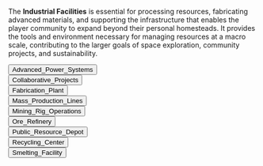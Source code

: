 The **Industrial Facilities** is essential for processing resources, fabricating advanced materials, and supporting the infrastructure that enables the player community to expand beyond their personal homesteads. It provides the tools and environment necessary for managing resources at a macro scale, contributing to the larger goals of space exploration, community projects, and sustainability.

<div class="collapsible-tabs">
            <div class="tab file">
              <button class="tab-header file-header" data-path="Project_Universe/Facilities/Industrial/Advanced_Power_Systems.md">Advanced_Power_Systems</button>
              <div class="tab-content file-content" style="display: none;"></div>
            </div>
            <div class="tab file">
              <button class="tab-header file-header" data-path="Project_Universe/Facilities/Industrial/Collaborative_Projects.md">Collaborative_Projects</button>
              <div class="tab-content file-content" style="display: none;"></div>
            </div>
            <div class="tab file">
              <button class="tab-header file-header" data-path="Project_Universe/Facilities/Industrial/Fabrication_Plant.md">Fabrication_Plant</button>
              <div class="tab-content file-content" style="display: none;"></div>
            </div>
            <div class="tab file">
              <button class="tab-header file-header" data-path="Project_Universe/Facilities/Industrial/Mass_Production_Lines.md">Mass_Production_Lines</button>
              <div class="tab-content file-content" style="display: none;"></div>
            </div>
            <div class="tab file">
              <button class="tab-header file-header" data-path="Project_Universe/Facilities/Industrial/Mining_Rig_Operations.md">Mining_Rig_Operations</button>
              <div class="tab-content file-content" style="display: none;"></div>
            </div>
            <div class="tab file">
              <button class="tab-header file-header" data-path="Project_Universe/Facilities/Industrial/Ore_Refinery.md">Ore_Refinery</button>
              <div class="tab-content file-content" style="display: none;"></div>
            </div>
            <div class="tab file">
              <button class="tab-header file-header" data-path="Project_Universe/Facilities/Industrial/Public_Resource_Depot.md">Public_Resource_Depot</button>
              <div class="tab-content file-content" style="display: none;"></div>
            </div>
            <div class="tab file">
              <button class="tab-header file-header" data-path="Project_Universe/Facilities/Industrial/Recycling_Center.md">Recycling_Center</button>
              <div class="tab-content file-content" style="display: none;"></div>
            </div>
            <div class="tab file">
              <button class="tab-header file-header" data-path="Project_Universe/Facilities/Industrial/Smelting_Facility.md">Smelting_Facility</button>
              <div class="tab-content file-content" style="display: none;"></div>
            </div></div>